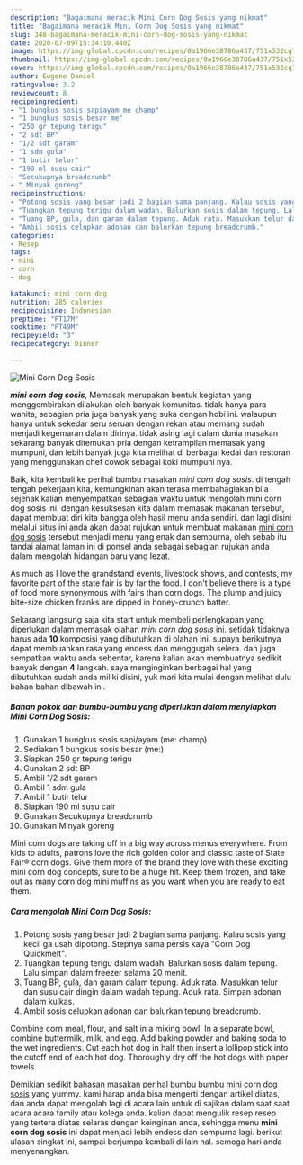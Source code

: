 ```yaml
---
description: "Bagaimana meracik Mini Corn Dog Sosis yang nikmat"
title: "Bagaimana meracik Mini Corn Dog Sosis yang nikmat"
slug: 348-bagaimana-meracik-mini-corn-dog-sosis-yang-nikmat
date: 2020-07-09T15:34:10.440Z
image: https://img-global.cpcdn.com/recipes/0a1966e38786a437/751x532cq70/mini-corn-dog-sosis-foto-resep-utama.jpg
thumbnail: https://img-global.cpcdn.com/recipes/0a1966e38786a437/751x532cq70/mini-corn-dog-sosis-foto-resep-utama.jpg
cover: https://img-global.cpcdn.com/recipes/0a1966e38786a437/751x532cq70/mini-corn-dog-sosis-foto-resep-utama.jpg
author: Eugene Daniel
ratingvalue: 3.2
reviewcount: 8
recipeingredient:
- "1 bungkus sosis sapiayam me champ"
- "1 bungkus sosis besar me"
- "250 gr tepung terigu"
- "2 sdt BP"
- "1/2 sdt garam"
- "1 sdm gula"
- "1 butir telur"
- "190 ml susu cair"
- "Secukupnya breadcrumb"
- " Minyak goreng"
recipeinstructions:
- "Potong sosis yang besar jadi 2 bagian sama panjang. Kalau sosis yang kecil ga usah dipotong. Stepnya sama persis kaya &#34;Corn Dog Quickmelt&#34;."
- "Tuangkan tepung terigu dalam wadah. Balurkan sosis dalam tepung. Lalu simpan dalam freezer selama 20 menit."
- "Tuang BP, gula, dan garam dalam tepung. Aduk rata. Masukkan telur dan susu cair dingin dalam wadah tepung. Aduk rata. Simpan adonan dalam kulkas."
- "Ambil sosis celupkan adonan dan balurkan tepung breadcrumb."
categories:
- Resep
tags:
- mini
- corn
- dog

katakunci: mini corn dog 
nutrition: 285 calories
recipecuisine: Indonesian
preptime: "PT17M"
cooktime: "PT49M"
recipeyield: "3"
recipecategory: Dinner

---
```



![Mini Corn Dog Sosis](https://img-global.cpcdn.com/recipes/0a1966e38786a437/751x532cq70/mini-corn-dog-sosis-foto-resep-utama.jpg)

<b><i>mini corn dog sosis</i></b>, Memasak merupakan bentuk kegiatan yang menggembirakan dilakukan oleh banyak komunitas. tidak hanya para wanita, sebagian pria juga banyak yang suka dengan hobi ini. walaupun hanya untuk sekedar seru seruan dengan rekan atau memang sudah menjadi kegemaran dalam dirinya. tidak asing lagi dalam dunia masakan sekarang banyak ditemukan pria dengan ketrampilan memasak yang mumpuni, dan lebih banyak juga kita melihat di berbagai kedai dan restoran yang menggunakan chef cowok sebagai koki mumpuni nya.

Baik, kita kembali ke perihal bumbu masakan <i>mini corn dog sosis</i>. di tengah tengah pekerjaan kita, kemungkinan akan terasa membahagiakan bila sejenak kalian menyempatkan sebagian waktu untuk mengolah mini corn dog sosis ini. dengan kesuksesan kita dalam memasak makanan tersebut, dapat membuat diri kita bangga oleh hasil menu anda sendiri. dan lagi disini melalui situs ini anda akan dapat rujukan untuk membuat makanan <u>mini corn dog sosis</u> tersebut menjadi menu yang enak dan sempurna, oleh sebab itu tandai alamat laman ini di ponsel anda sebagai sebagian rujukan anda dalam mengolah hidangan baru yang lezat.

As much as I love the grandstand events, livestock shows, and contests, my favorite part of the state fair is by far the food. I don&#39;t believe there is a type of food more synonymous with fairs than corn dogs. The plump and juicy bite-size chicken franks are dipped in honey-crunch batter.


Sekarang langsung saja kita start untuk membeli perlengkapan yang diperlukan dalam memasak olahan <u><i>mini corn dog sosis</i></u> ini. setidak tidaknya harus ada <b>10</b> komposisi yang dibutuhkan di olahan ini. supaya berikutnya dapat membuahkan rasa yang endess dan menggugah selera. dan juga sempatkan waktu anda sebentar, karena kalian akan membuatnya sedikit banyak dengan <b>4</b> langkah. saya menginginkan berbagai hal yang dibutuhkan sudah anda miliki disini, yuk mari kita mulai dengan melihat dulu bahan bahan dibawah ini.

<!--inarticleads1-->

##### Bahan pokok dan bumbu-bumbu yang diperlukan dalam menyiapkan Mini Corn Dog Sosis:

1. Gunakan 1 bungkus sosis sapi/ayam (me: champ)
1. Sediakan 1 bungkus sosis besar (me:)
1. Siapkan 250 gr tepung terigu
1. Gunakan 2 sdt BP
1. Ambil 1/2 sdt garam
1. Ambil 1 sdm gula
1. Ambil 1 butir telur
1. Siapkan 190 ml susu cair
1. Gunakan Secukupnya breadcrumb
1. Gunakan  Minyak goreng


Mini corn dogs are taking off in a big way across menus everywhere. From kids to adults, patrons love the rich golden color and classic taste of State Fair® corn dogs. Give them more of the brand they love with these exciting mini corn dog concepts, sure to be a huge hit. Keep them frozen, and take out as many corn dog mini muffins as you want when you are ready to eat them. 

<!--inarticleads2-->

##### Cara mengolah Mini Corn Dog Sosis:

1. Potong sosis yang besar jadi 2 bagian sama panjang. Kalau sosis yang kecil ga usah dipotong. Stepnya sama persis kaya &#34;Corn Dog Quickmelt&#34;.
1. Tuangkan tepung terigu dalam wadah. Balurkan sosis dalam tepung. Lalu simpan dalam freezer selama 20 menit.
1. Tuang BP, gula, dan garam dalam tepung. Aduk rata. Masukkan telur dan susu cair dingin dalam wadah tepung. Aduk rata. Simpan adonan dalam kulkas.
1. Ambil sosis celupkan adonan dan balurkan tepung breadcrumb.


Combine corn meal, flour, and salt in a mixing bowl. In a separate bowl, combine buttermilk, milk, and egg. Add baking powder and baking soda to the wet ingredients. Cut each hot dog in half then insert a lollipop stick into the cutoff end of each hot dog. Thoroughly dry off the hot dogs with paper towels. 

Demikian sedikit bahasan masakan perihal bumbu bumbu <u>mini corn dog sosis</u> yang yummy. kami harap anda bisa mengerti dengan artikel diatas, dan anda dapat mengolah lagi di acara lain untuk di sajikan dalam saat saat acara acara family atau kolega anda. kalian dapat mengulik resep resep yang tertera diatas selaras dengan keinginan anda, sehingga menu <b>mini corn dog sosis</b> ini dapat menjadi lebih endess dan sempurna lagi. berikut ulasan singkat ini, sampai berjumpa kembali di lain hal. semoga hari anda menyenangkan.
